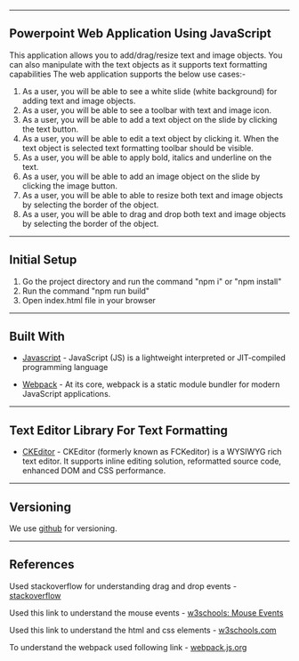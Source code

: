 ----------------------------------------------------------
Powerpoint Web Application Using JavaScript
----------------------------------------------------------
This application allows you to add/drag/resize text and image objects. You can also manipulate with the text objects as it supports text formatting capabilities
The web application supports the below use cases:-
1. As a user, you will be able to see a white slide (white background) for adding text and image objects.
2. As a user, you will be able to see a toolbar with text and image icon.
3. As a user, you will be able to add a text object on the slide by clicking the text button.
4. As a user, you will be able to edit a text object by clicking it. When the text object is selected text formatting toolbar should be visible.
5. As a user, you will be able to apply bold, italics and underline on the text.
6. As a user, you will be able to add an image object on the slide by clicking the image button.
7. As a user, you will be able to able to resize both text and image objects by selecting the border of the object.
8. As a user, you will be able to drag and drop both text and image objects by selecting the border of the object.

----------------------------------------------------------
Initial Setup
----------------------------------------------------------
1. Go the project directory and run the command "npm i" or "npm install"
2. Run the command "npm run build"
3. Open index.html file in your browser


----------------------------------------------------------
Built With
----------------------------------------------------------
* [Javascript](https://developer.mozilla.org/en-US/docs/Web/JavaScript) - JavaScript (JS) is a lightweight interpreted or JIT-compiled programming language

* [Webpack](https://webpack.js.org/guides/getting-started/#basic-setup) - At its core, webpack is a static module bundler for modern JavaScript applications. 


----------------------------------------------------------
Text Editor Library For Text Formatting
----------------------------------------------------------

* [CKEditor](https://en.wikipedia.org/wiki/CKEditor) - CKEditor (formerly known as FCKeditor) is a WYSIWYG rich text editor. It supports inline editing solution, reformatted source code, enhanced DOM and CSS performance. 

----------------------------------------------------------
Versioning
----------------------------------------------------------

We use [github](https://github.com/) for versioning.


----------------------------------------------------------
References
----------------------------------------------------------

Used stackoverflow for understanding drag and drop events - [stackoverflow](https://stackoverflow.com/questions/26233180/resize-div-on-border-drag-and-drop)

Used this link to understand the mouse events - [w3schools: Mouse Events](https://www.w3schools.com/jsref/event_clientx.asp)

Used this link to understand the html and css elements - [w3schools.com](https://w3schools.com)

To understand the webpack used following link - [webpack.js.org](https://webpack.js.org/guides/getting-started/#basic-setup)
